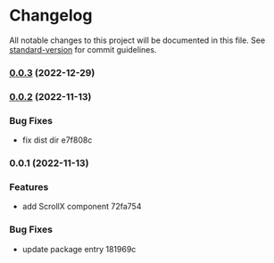 # Changelog

All notable changes to this project will be documented in this file. See [standard-version](https://github.com/conventional-changelog/standard-version) for commit guidelines.

### [0.0.3](https://github.com/xiefenga/scroll-x/compare/v0.0.2...v0.0.3) (2022-12-29)

### [0.0.2](///compare/v0.0.1...v0.0.2) (2022-11-13)


### Bug Fixes

* fix dist dir e7f808c

### 0.0.1 (2022-11-13)


### Features

* add ScrollX component 72fa754


### Bug Fixes

* update package entry 181969c
